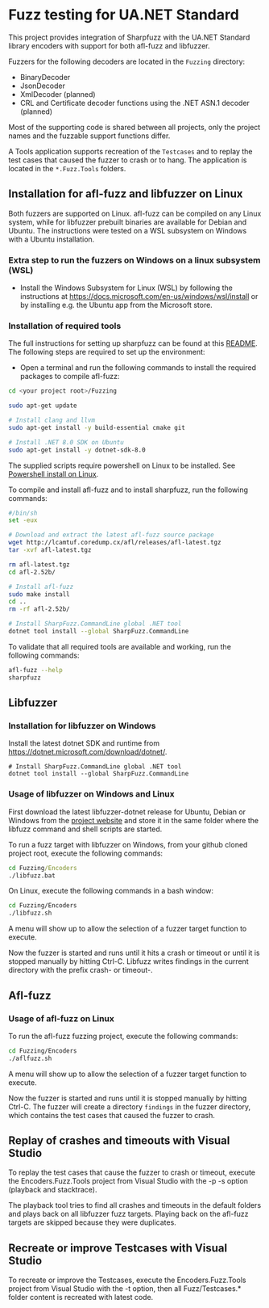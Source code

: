 # Fuzz testing for UA.NET Standard

This project provides integration of Sharpfuzz with the UA.NET Standard library encoders with support for both afl-fuzz and libfuzzer.

Fuzzers for the following decoders are located in the `Fuzzing` directory:
- BinaryDecoder
- JsonDecoder
- XmlDecoder (planned)
- CRL and Certificate decoder functions using the .NET ASN.1 decoder (planned)

Most of the supporting code is shared between all projects, only the project names and the fuzzable support functions differ.

A Tools application supports recreation of the `Testcases` and to replay the test cases that caused the fuzzer to crash or to hang. The application is located in the `*.Fuzz.Tools` folders.

## Installation for afl-fuzz and libfuzzer on Linux

Both fuzzers are supported on Linux. afl-fuzz can be compiled on any Linux system, while for libfuzzer prebuilt binaries are available for Debian and Ubuntu. The instructions were tested on a WSL subsystem on Windows with a Ubuntu installation.

### Extra step to run the fuzzers on Windows on a linux subsystem (WSL)

- Install the Windows Subsystem for Linux (WSL) by following the instructions at https://docs.microsoft.com/en-us/windows/wsl/install or by installing e.g. the Ubuntu app from the Microsoft store.

### Installation of required tools

The full instructions for setting up sharpfuzz can be found at this [README](https://github.com/Metalnem/sharpfuzz/blob/master/README.md).
The following steps are required to set up the environment: 

- Open a terminal and run the following commands to install the required packages to compile afl-fuzz:

```bash
cd <your project root>/Fuzzing

sudo apt-get update

# Install clang and llvm
sudo apt-get install -y build-essential cmake git

# Install .NET 8.0 SDK on Ubuntu
sudo apt-get install -y dotnet-sdk-8.0
```

The supplied scripts require powershell on Linux to be installed. 
See [Powershell install on Linux](https://learn.microsoft.com/en-us/powershell/scripting/install/install-ubuntu?view=powershell-7.4).

To compile and install afl-fuzz and to install sharpfuzz, run the following commands:

```bash
#/bin/sh
set -eux

# Download and extract the latest afl-fuzz source package
wget http://lcamtuf.coredump.cx/afl/releases/afl-latest.tgz
tar -xvf afl-latest.tgz

rm afl-latest.tgz
cd afl-2.52b/

# Install afl-fuzz
sudo make install
cd ..
rm -rf afl-2.52b/

# Install SharpFuzz.CommandLine global .NET tool
dotnet tool install --global SharpFuzz.CommandLine
```

To validate that all required tools are available and working, run the following commands:

```bash
afl-fuzz --help
sharpfuzz
```

## Libfuzzer

### Installation for libfuzzer on Windows

Install the latest dotnet SDK and runtime from https://dotnet.microsoft.com/download/dotnet/.

```commandline
# Install SharpFuzz.CommandLine global .NET tool
dotnet tool install --global SharpFuzz.CommandLine
```

### Usage of libfuzzer on Windows and Linux

First download the latest libfuzzer-dotnet release for Ubuntu, Debian or Windows from the [project website](https://github.com/Metalnem/libfuzzer-dotnet/releases) and store it in the same folder where the libfuzz command and shell scripts are started.

To run a fuzz target with libfuzzer on Windows, from your github cloned project root, execute the following commands:

```cmd
cd Fuzzing/Encoders
./libfuzz.bat
```

On Linux, execute the following commands in a bash window:

```bash
cd Fuzzing/Encoders
./libfuzz.sh
```

A menu will show up to allow the selection of a fuzzer target function to execute.

Now the fuzzer is started and runs until it hits a crash or timeout or until it is stopped manually by hitting Ctrl-C. Libfuzz writes findings in the current directory with the prefix crash- or timeout-.

## Afl-fuzz

### Usage of afl-fuzz on Linux

To run the afl-fuzz fuzzing project, execute the following commands:

```bash
cd Fuzzing/Encoders
./aflfuzz.sh
```

A menu will show up to allow the selection of a fuzzer target function to execute.

Now the fuzzer is started and runs until it is stopped manually by hitting Ctrl-C. The fuzzer will create a directory `findings` in the fuzzer directory, which contains the test cases that caused the fuzzer to crash. 

## Replay of crashes and timeouts with Visual Studio

To replay the test cases that cause the fuzzer to crash or timeout, execute the Encoders.Fuzz.Tools project from Visual Studio with the -p -s option (playback and stacktrace).

The playback tool tries to find all crashes and timeouts in the default folders and plays back on all libfuzzer fuzz targets. Playing back on the afl-fuzz targets are skipped because they were duplicates.

## Recreate or improve Testcases with Visual Studio

To recreate or improve the Testcases, execute the Encoders.Fuzz.Tools project from Visual Studio with the -t option, then all Fuzz/Testcases.* folder content is recreated with latest code.
